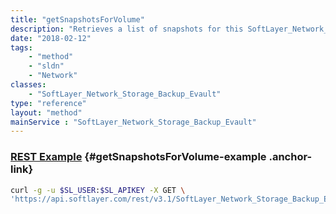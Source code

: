 ```yaml
---
title: "getSnapshotsForVolume"
description: "Retrieves a list of snapshots for this SoftLayer_Network_Storage volume. This method works with the result limits and offset to support pagination. "
date: "2018-02-12"
tags:
    - "method"
    - "sldn"
    - "Network"
classes:
    - "SoftLayer_Network_Storage_Backup_Evault"
type: "reference"
layout: "method"
mainService : "SoftLayer_Network_Storage_Backup_Evault"
---
```


### [REST Example](#getSnapshotsForVolume-example) <a href="/article/rest/"><i class="fas fa-question"></i></a> {#getSnapshotsForVolume-example .anchor-link} 
```bash
curl -g -u $SL_USER:$SL_APIKEY -X GET \
'https://api.softlayer.com/rest/v3.1/SoftLayer_Network_Storage_Backup_Evault/{SoftLayer_Network_Storage_Backup_EvaultID}/getSnapshotsForVolume'
```
